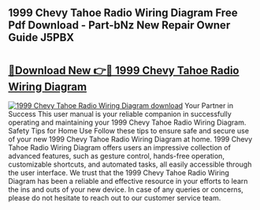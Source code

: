 ## 1999 Chevy Tahoe Radio Wiring Diagram Free Pdf Download - Part-bNz New Repair Owner Guide J5PBX

# <h2><a href="http://dfsgkcn.blite.top/?on=1999+Chevy+Tahoe+Radio+Wiring+Diagram">🔗Download New 👉🔴 1999 Chevy Tahoe Radio Wiring Diagram</a></h2>

[![1999 Chevy Tahoe Radio Wiring Diagram download](https://i.imgur.com/lujVjoI.png)](http://dfsgkcn.blite.top/?on=1999+Chevy+Tahoe+Radio+Wiring+Diagram)
Your Partner in Success This user manual is your reliable companion in successfully operating and maintaining your 1999 Chevy Tahoe Radio Wiring Diagram. Safety Tips for Home Use Follow these tips to ensure safe and secure use of your new 1999 Chevy Tahoe Radio Wiring Diagram at home. 1999 Chevy Tahoe Radio Wiring Diagram offers users an impressive collection of advanced features, such as gesture control, hands-free operation, customizable shortcuts, and automated tasks, all easily accessible through the user interface. We trust that the 1999 Chevy Tahoe Radio Wiring Diagram has been a reliable and effective resource in your efforts to learn the ins and outs of your new device. In case of any queries or concerns, please do not hesitate to reach out to our customer service team.
